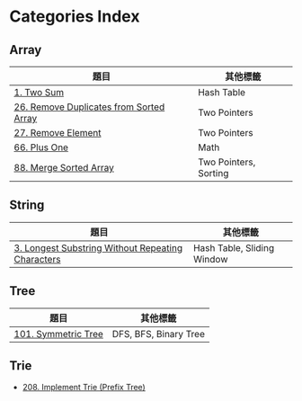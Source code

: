 # Categories Index

## Array

| 題目                                                                                        | 其他標籤              |
| ------------------------------------------------------------------------------------------- | --------------------- |
| [1. Two Sum](./array/0001_two-sum)                                                          | Hash Table            |
| [26. Remove Duplicates from Sorted Array](./array/0026_remove-duplicates-from-sorted-array) | Two Pointers          |
| [27. Remove Element](./array/0027_remove-element)                                           | Two Pointers          |
| [66. Plus One](./array/0066_plus-one)                                                       | Math                  |
| [88. Merge Sorted Array](./array/0088_merge-sorted-array)                                   | Two Pointers, Sorting |

## String

| 題目                                                                                                              | 其他標籤                   |
| ----------------------------------------------------------------------------------------------------------------- | -------------------------- |
| [3. Longest Substring Without Repeating Characters](./string/0003_longest-substring-without-repeating-characters) | Hash Table, Sliding Window |

## Tree

| 題目                                              | 其他標籤              |
| ------------------------------------------------- | --------------------- |
| [101. Symmetric Tree](./tree/0101_symmetric-tree) | DFS, BFS, Binary Tree |

## Trie

- [208. Implement Trie (Prefix Tree)](./leetcodes/trie/208/README.md)
